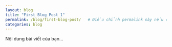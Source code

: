 ```yaml
---
layout: blog
title: "First Blog Post 1"
permalink: /blog/first-blog-post/   # Điều chỉnh permalink này nếu cần
categories: blog
---
```

Nội dung bài viết của bạn...
